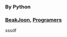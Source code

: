 ### By Python
### [BeakJoon](https://www.acmicpc.net/), [Programers](https://school.programmers.co.kr/)
sssdf
